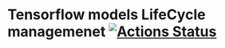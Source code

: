 # Tensorflow models LifeCycle managemenet [![Actions Status](https://github.com/amine-akrout/Tensorflow-Lifecycle-management-with-MLFlow/workflows/VerifyDockerCompose/badge.svg)](https://github.com/amine-akrout/Tensorflow-Lifecycle-management-with-MLFlow/actions)

